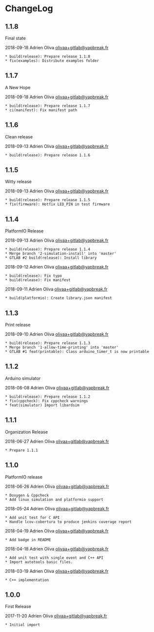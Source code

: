 # ChangeLog


## 1.1.8

Final state

2018-09-18	Adrien Oliva <olivaa+gitlab@yapbreak.fr>

	* build(release): Prepare release 1.1.8
	* fix(examples): Distribute examples folder

## 1.1.7

A New Hope

2018-09-18	Adrien Oliva <olivaa+gitlab@yapbreak.fr>

	* build(release): Prepare release 1.1.7
	* ci(manifest): Fix manifest path


## 1.1.6

Clean release

2018-09-13	Adrien Oliva <olivaa+gitlab@yapbreak.fr>

	* build(release): Prepare release 1.1.6

## 1.1.5

Witty release

2018-09-13	Adrien Oliva <olivaa+gitlab@yapbreak.fr>

	* build(release): Prepare release 1.1.5
	* fix(firmware): Hotfix LED_PIN in test firmware

## 1.1.4

PlatformIO Release

2018-09-13	Adrien Oliva <olivaa+gitlab@yapbreak.fr>

	* build(release): Prepare release 1.1.4
	* Merge branch '2-simulation-install' into 'master'
	* GTLAB #2 build(release): Install library

2018-09-12	Adrien Oliva <olivaa+gitlab@yapbreak.fr>

	* build(release): Fix typo
	* build(release): Fix manifest

2018-09-11	Adrien Oliva <olivaa+gitlab@yapbreak.fr>

	* build(platformio): Create library.json manifest


## 1.1.3

Print release

2018-09-10	Adrien Oliva <olivaa+gitlab@yapbreak.fr>

	* build(release): Prepare release 1.1.3
	* Merge branch '1-allow-time-printing' into 'master'
	* GTLAB #1 feat(printable): Class arduino_timer_t is now printable


## 1.1.2

Arduino simulator

2018-08-08	Adrien Oliva <olivaa+gitlab@yapbreak.fr>

	* build(release): Prepare release 1.1.2
	* fix(cppcheck): Fix cppcheck warnings
	* feat(simulator) Import libardsim


## 1.1.1

Organization Release

2018-06-27	Adrien Oliva <olivaa+gitlab@yapbreak.fr>

	* Prepare 1.1.1


## 1.1.0

PlatformIO release

2018-06-26	Adrien Oliva <olivaa+gitlab@yapbreak.fr>

	* Doxygen & Cppcheck
	* Add linux simulation and platformio support

2018-05-24	Adrien Oliva <olivaa+gitlab@yapbreak.fr>

	* Add unit test for C API
	* Handle lcov-cobertura to produce jenkins coverage report

2018-04-19	Adrien Oliva <olivaa+gitlab@yapbreak.fr>

	* Add badge in README

2018-04-18	Adrien Oliva <olivaa+gitlab@yapbreak.fr>

	* Add unit test with single event and C++ API
	* Import autotools basic files.

2018-03-19	Adrien Oliva <olivaa+gitlab@yapbreak.fr>

	* C++ implementation


## 1.0.0

First Release

2017-11-20	Adrien Oliva <olivaa+gitlab@yapbreak.fr>

	* Initial import

